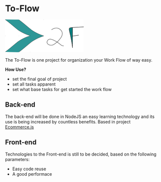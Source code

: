 # To-Flow
 
 ![Image of To-Flow](https://github.com/enieber/To-Flow/blob/master/ToFlow.png)
 
The To-Flow is one project for organization your Work Flow of way easy.

**How Use?**

* set the final goal of project
* set all tasks apparent
* set what base tasks for get started the work flow


## Back-end

The back-end will be done in NodeJS an easy learning technology and its use is being increased by countless benefits.
Based in project [Ecommerce.js](https://github.com/thebergamo/ecommerce.js)

## Front-end
 
 Technologies to the Front-end is still to be decided, based on the following parameters:

- Easy code reuse
- A good performace
